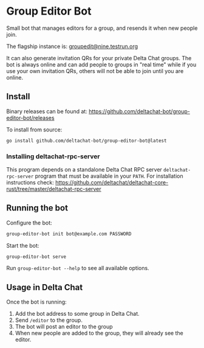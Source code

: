 # Group Editor Bot

Small bot that manages editors for a group,
and resends it when new people join.

The flagship instance is: <groupedit@nine.testrun.org>

It can also generate invitation QRs for your private Delta Chat groups. The bot is always online
and can add people to groups in "real time" while if you use your own invitation QRs, others will not be able
to join until you are online.

## Install

Binary releases can be found at: https://github.com/deltachat-bot/group-editor-bot/releases

To install from source:

```sh
go install github.com/deltachat-bot/group-editor-bot@latest
```

### Installing deltachat-rpc-server

This program depends on a standalone Delta Chat RPC server `deltachat-rpc-server` program that must be
available in your `PATH`. For installation instructions check:
https://github.com/deltachat/deltachat-core-rust/tree/master/deltachat-rpc-server

## Running the bot

Configure the bot:

```sh
group-editor-bot init bot@example.com PASSWORD
```

Start the bot:

```sh
group-editor-bot serve
```

Run `group-editor-bot --help` to see all available options.


## Usage in Delta Chat

Once the bot is running:

1. Add the bot address to some group in Delta Chat.
2. Send `/editor` to the group.
3. The bot will post an editor to the group
4. When new people are added to the group,
   they will already see the editor.


